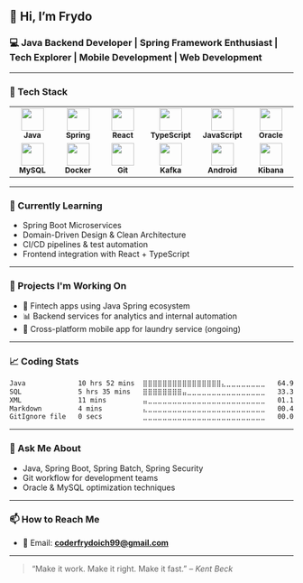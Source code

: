 ## 👋 Hi, I’m Frydo

### 💻 Java Backend Developer | Spring Framework Enthusiast | Tech Explorer | Mobile Development | Web Development

---

### 🧰 Tech Stack

<table>
  <tr>
    <td align="center" width="80">
      <img src="https://cdn.jsdelivr.net/gh/devicons/devicon/icons/java/java-original.svg" width="40" /><br/>
      <sub><b>Java</b></sub>
    </td>
    <td align="center" width="80">
      <img src="https://cdn.jsdelivr.net/gh/devicons/devicon/icons/spring/spring-original.svg" width="40" /><br/>
      <sub><b>Spring</b></sub>
    </td>
    <td align="center" width="80">
      <img src="https://cdn.jsdelivr.net/gh/devicons/devicon/icons/react/react-original.svg" width="40" /><br/>
      <sub><b>React</b></sub>
    </td>
    <td align="center" width="80">
      <img src="https://cdn.jsdelivr.net/gh/devicons/devicon/icons/typescript/typescript-original.svg" width="40" /><br/>
      <sub><b>TypeScript</b></sub>
    </td>
    <td align="center" width="80">
      <img src="https://cdn.jsdelivr.net/gh/devicons/devicon/icons/javascript/javascript-original.svg" width="40" /><br/>
      <sub><b>JavaScript</b></sub>
    </td>
    <td align="center" width="80">
      <img src="https://cdn.jsdelivr.net/gh/devicons/devicon/icons/oracle/oracle-original.svg" width="40" /><br/>
      <sub><b>Oracle</b></sub>
    </td>
  </tr>
  <tr>
    <td align="center" width="80">
      <img src="https://cdn.jsdelivr.net/gh/devicons/devicon/icons/mysql/mysql-original.svg" width="40" /><br/>
      <sub><b>MySQL</b></sub>
    </td>
    <td align="center" width="80">
      <img src="https://cdn.jsdelivr.net/gh/devicons/devicon/icons/docker/docker-original.svg" width="40" /><br/>
      <sub><b>Docker</b></sub>
    </td>
    <td align="center" width="80">
      <img src="https://cdn.jsdelivr.net/gh/devicons/devicon/icons/git/git-original.svg" width="40" /><br/>
      <sub><b>Git</b></sub>
    </td>
    <td align="center" width="80">
      <img src="https://cdn.jsdelivr.net/gh/devicons/devicon/icons/apachekafka/apachekafka-original.svg" width="40" /><br/>
      <sub><b>Kafka</b></sub>
    </td>
    <td align="center" width="80">
      <img src="https://cdn.jsdelivr.net/gh/devicons/devicon/icons/android/android-original.svg" width="40" /><br/>
      <sub><b>Android</b></sub>
    </td>
    <td align="center" width="80">
      <img src="https://cdn.jsdelivr.net/gh/devicons/devicon/icons/kibana/kibana-original.svg" width="40" /><br/>
      <sub><b>Kibana</b></sub>
    </td>
  </tr>
</table>


---

### 🌱 Currently Learning

- Spring Boot Microservices
- Domain-Driven Design & Clean Architecture
- CI/CD pipelines & test automation
- Frontend integration with React + TypeScript

---

### 🚀 Projects I'm Working On

- 🏦 Fintech apps using Java Spring ecosystem  
- 📊 Backend services for analytics and internal automation  
- 🧺 Cross-platform mobile app for laundry service (ongoing)

---

### 📈 Coding Stats

<!--START_SECTION:waka-->

```txt
Java             10 hrs 52 mins  ⣿⣿⣿⣿⣿⣿⣿⣿⣿⣿⣿⣿⣿⣿⣿⣿⣄⣀⣀⣀⣀⣀⣀⣀⣀   64.98 %
SQL              5 hrs 35 mins   ⣿⣿⣿⣿⣿⣿⣿⣿⣤⣀⣀⣀⣀⣀⣀⣀⣀⣀⣀⣀⣀⣀⣀⣀⣀   33.39 %
XML              11 mins         ⣤⣀⣀⣀⣀⣀⣀⣀⣀⣀⣀⣀⣀⣀⣀⣀⣀⣀⣀⣀⣀⣀⣀⣀⣀   01.17 %
Markdown         4 mins          ⣄⣀⣀⣀⣀⣀⣀⣀⣀⣀⣀⣀⣀⣀⣀⣀⣀⣀⣀⣀⣀⣀⣀⣀⣀   00.45 %
GitIgnore file   0 secs          ⣀⣀⣀⣀⣀⣀⣀⣀⣀⣀⣀⣀⣀⣀⣀⣀⣀⣀⣀⣀⣀⣀⣀⣀⣀   00.01 %
```

<!--END_SECTION:waka-->

---

### 💬 Ask Me About

- Java, Spring Boot, Spring Batch, Spring Security  
- Git workflow for development teams  
- Oracle & MySQL optimization techniques

---

### 📫 How to Reach Me

- 📧 Email: **coderfrydoich99@gmail.com**

---

> “Make it work. Make it right. Make it fast.” – *Kent Beck*
